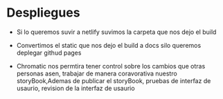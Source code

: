 # Despliegues

* Si lo queremos suvir a netlify suvimos la carpeta que nos dejo el build

* Convertimos el static que nos dejo el build a docs silo queremos deplegar githud pages

* Chromatic nos permtira tener control sobre los cambios que otras personas asen, trabajar de manera coravorativa nuestro storyBook,Ademas de publicar el storyBook, pruebas de interfaz de usaurio, revision de la interfaz de usaurio
